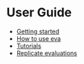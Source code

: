 # User Guide

- [Getting started](getting_started.md)
- [How to use eva](how_to_use.md)
- [Tutorials](tutorials.md)
- [Replicate evaluations](replicate_evaluations.md)